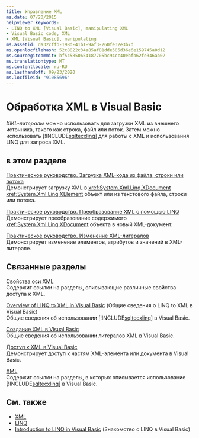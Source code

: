 ```yaml
---
title: Управление XML
ms.date: 07/20/2015
helpviewer_keywords:
- LINQ to XML [Visual Basic], manipulating XML
- Visual Basic code, XML
- XML [Visual Basic], manipulating
ms.assetid: da32cffb-198d-41b1-9af3-260fe32e3b7d
ms.openlocfilehash: 52c8822c34a85af81dde505d36e6e159745a0d12
ms.sourcegitcommit: bf5c5850654187705bc94cc40ebfb62fe346ab02
ms.translationtype: MT
ms.contentlocale: ru-RU
ms.lasthandoff: 09/23/2020
ms.locfileid: "91085696"
---
```

# <a name="manipulating-xml-in-visual-basic"></a>Обработка XML в Visual Basic

*XML-литералы* можно использовать для загрузки XML из внешнего источника, такого как строка, файл или поток. Затем можно использовать [!INCLUDE[sqltecxlinq](~/includes/sqltecxlinq-md.md)] для работы с XML и использования LINQ для запроса XML.  
  
## <a name="in-this-section"></a>в этом разделе  

 [Практическое руководство. Загрузка XML-кода из файла, строки или потока](how-to-load-xml-from-a-file-string-or-stream.md)  
 Демонстрирует загрузку XML в <xref:System.Xml.Linq.XDocument> <xref:System.Xml.Linq.XElement> объект или из текстового файла, строки или потока.  
  
 [Практическое руководство. Преобразование XML с помощью LINQ](how-to-transform-xml-by-using-linq.md)  
 Демонстрирует преобразование содержимого <xref:System.Xml.Linq.XDocument> объекта в новый XML-документ.  
  
 [Практическое руководство. Изменение XML-литералов](how-to-modify-xml-literals.md)  
 Демонстрирует изменение элементов, атрибутов и значений в XML-литерале.  
  
## <a name="related-sections"></a>Связанные разделы  

 [Свойства оси XML](../../../language-reference/xml-axis/index.md)  
 Содержит ссылки на разделы, описывающие различные свойства доступа к XML.  
  
 [Overview of LINQ to XML in Visual Basic](overview-of-linq-to-xml.md) (Общие сведения о LINQ to XML в Visual Basic)  
 Общие сведения об использовании [!INCLUDE[sqltecxlinq](~/includes/sqltecxlinq-md.md)] в Visual Basic.  
  
 [Создание XML в Visual Basic](creating-xml.md)  
 Общие сведения об использовании литералов XML в Visual Basic.  
  
 [Доступ к XML в Visual Basic](accessing-xml.md)  
 Демонстрирует доступ к частям XML-элемента или документа в Visual Basic.  
  
 [XML](index.md)  
 Содержит ссылки на разделы, в которых описывается использование [!INCLUDE[sqltecxlinq](~/includes/sqltecxlinq-md.md)] в Visual Basic.  
  
## <a name="see-also"></a>См. также

- [XML](index.md)
- [LINQ](../linq/index.md)
- [Introduction to LINQ in Visual Basic](../linq/introduction-to-linq.md) (Знакомство с LINQ в Visual Basic)
